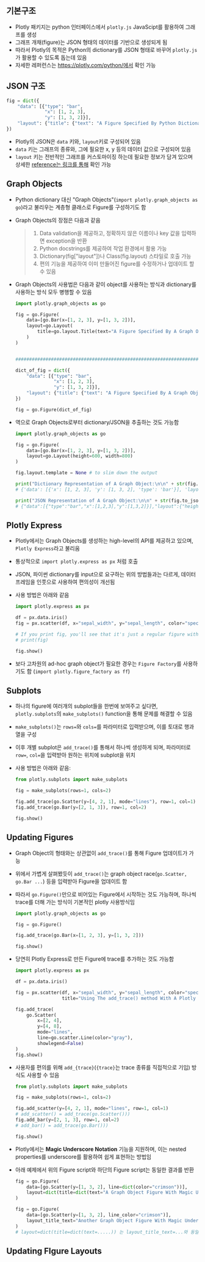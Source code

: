 ## 기본구조

- Plotly 패키지는 python 인터페이스에서 `plotly.js` JavaScipt를 활용하여 그래프를 생성
- 그래프 개채(figure)는 JSON 형태의 데이터를 기반으로 생성되게 됨
- 따라서 Plotly의 목적은 Python의 dictionary를 JSON 형태로 바꾸어 `plotly.js`가 활용할 수 있도록 돕는데 있음
- 자세한 레퍼런스는 https://plotly.com/python/에서 확인 가능



## JSON 구조

```python
fig = dict({
    "data": [{"type": "bar",
              "x": [1, 2, 3],
              "y": [1, 3, 2]}],
    "layout": {"title": {"text": "A Figure Specified By Python Dictionary"}}
})
```

- Plotly의 JSON은 `data` 키와, `layout`키로 구성되어 있음
- `data` 키는 그래프의 종류와, 그에 필요한 x, y 등의 데이터 값으로 구성되어 있음
- `layout` 키는 전반적인 그래프를 커스토마이징 하는데 필요한 정보가 담겨 있으며 상세한 [reference는 링크를 통해](https://plotly.com/python/reference/?_ga=2.80045591.1468543725.1590328902-1477425846.1589292567) 확인 가능



## Graph Objects

- Python dictionary 대신 "Graph Objects"(`import plotly.graph_objects as go`)라고 불리우는 계층형 클래스로 Figure를 구성하기도 함

- Graph Objects의 장점은 다음과 같음

  > 1. Data validation을 제공하고, 정확하지 않은 이름이나 key 값을 입력하면 exception을 반환
  > 2. Python docstrings를 제공하여 작업 환경에서 활용 가능
  > 3. Dictionary(fig["layout"])나 Class(fig.layout) 스타일로 호출 가능
  > 4. 편의 기능을 제공하여 이미 만들어진 figure를 수정하거나 업데이트 할 수 있음

- Graph Objects의 사용법은 다음과 같이 object를 사용하는 방식과 dictionary를 사용하는 방식 모두 병행할 수 있음

  ```python
  import plotly.graph_objects as go
  
  fig = go.Figure(
      data=[go.Bar(x=[1, 2, 3], y=[1, 3, 2])],
      layout=go.Layout(
          title=go.layout.Title(text="A Figure Specified By A Graph Object")
      )
  )
  
  
  ##################################################################################################
  
  dict_of_fig = dict({
      "data": [{"type": "bar",
                "x": [1, 2, 3],
                "y": [1, 3, 2]}],
      "layout": {"title": {"text": "A Figure Specified By A Graph Object With A Dictionary"}}
  })
  
  fig = go.Figure(dict_of_fig)
  ```

- 역으로 Graph Objects로부터 dictionary/JSON을 추출하는 것도 가능함

  ```python
  import plotly.graph_objects as go
  
  fig = go.Figure(
      data=[go.Bar(x=[1, 2, 3], y=[1, 3, 2])],
      layout=go.Layout(height=600, width=800)
  )
  
  fig.layout.template = None # to slim down the output
  
  print("Dictionary Representation of A Graph Object:\n\n" + str(fig.to_dict()))
  # {'data': [{'x': [1, 2, 3], 'y': [1, 3, 2], 'type': 'bar'}], 'layout': {'height': 600, 'width': 800}}
  
  print("JSON Representation of A Graph Object:\n\n" + str(fig.to_json()))
  # {"data":[{"type":"bar","x":[1,2,3],"y":[1,3,2]}],"layout":{"height":600,"width":800}}
  ```



## Plotly Express

- Plotly에서는 Graph Objects를 생성하는 high-level의 API를 제공하고 있으며, `Plotly Express`라고 불리움

- 통상적으로 `import plotly.express as px` 처럼 호출

- JSON, 파이썬 dictionary를 input으로 요구하는 위의 방법들과는 다르게, 데이터프레임을 인풋으로 사용하여 편의성이 개선됨

- 사용 방법은 아래와 같음

  ```python
  import plotly.express as px
  
  df = px.data.iris()
  fig = px.scatter(df, x="sepal_width", y="sepal_length", color="species", title="A Plotly Express Figure")
  
  # If you print fig, you'll see that it's just a regular figure with data and layout
  # print(fig)
  
  fig.show()
  ```

- 보다 고차원의 ad-hoc graph object가 필요한 경우는 `Figure Factory`를 사용하기도 함 (`import plotly.figure_factory as ff`)



## Subplots

- 하나의 figure에 여러개의 subplot들을 한번에 보여주고 싶다면, `plotly.subplots`의 `make_subplots()` function을 통해 문제를 해결할 수 있음

- `make_subplots()`는 `rows=`와 `cols=`를 파라미터로 입력받으며, 이를 토대로 행과 열을 구성

- 이후 개별 subplot은 `add_trace()`를 통해서 하나씩 생성하게 되며, 파라미터로 `row=`, `col=`을 입력받아 원하는 위치에 subplot을 위치

- 사용 방법은 아래와 같음:

  ```python
  from plotly.subplots import make_subplots
  
  fig = make_subplots(rows=1, cols=2)
  
  fig.add_trace(go.Scatter(y=[4, 2, 1], mode="lines"), row=1, col=1)
  fig.add_trace(go.Bar(y=[2, 1, 3]), row=1, col=2)
  
  fig.show()
  ```



##  Updating Figures

- Graph Object의 형태와는 상관없이 `add_trace()`를 통해 Figure 업데이트가 가능

- 위에서 가볍게 살펴봤듯이 `add_trace()`는 graph object race(`go.Scatter, go.Bar ...`) 등을 입력받아 Figure을 업데이트 함

- 따라서 `go.Figure()`만으로 비어있는 Figure에서 시작하는 것도 가능하며, 하나씩 trace를 더해 가는 방식이 기본적인 plotly 사용방식임

  ```python
  import plotly.graph_objects as go
  
  fig = go.Figure()
  
  fig.add_trace(go.Bar(x=[1, 2, 3], y=[1, 3, 2]))
  
  fig.show()
  ```

- 당연히 Plotly Express로 만든 Figure에 trace를 추가하는 것도 가능함

  ```python
  import plotly.express as px
  
  df = px.data.iris()
  
  fig = px.scatter(df, x="sepal_width", y="sepal_length", color="species",
                   title="Using The add_trace() method With A Plotly Express Figure")
  
  fig.add_trace(
      go.Scatter(
          x=[2, 4],
          y=[4, 8],
          mode="lines",
          line=go.scatter.Line(color="gray"),
          showlegend=False)
  )
  fig.show()
  ```

- 사용자를 편의를 위해 `add_{trace}`(`{trace}`는 trace 종류를 직접적으로 기입) 방식도 사용할 수 있음

  ```python
  from plotly.subplots import make_subplots
  
  fig = make_subplots(rows=1, cols=2)
  
  fig.add_scatter(y=[4, 2, 1], mode="lines", row=1, col=1)
  # add_scatter() = add_trace(go.Scatter()))
  fig.add_bar(y=[2, 1, 3], row=1, col=2)
  # add_bar() = add_trace(go.Bar()))
  
  fig.show()
  ```

- Plotly에서는 **Magic Underscore Notation** 기능을 지원하며, 이는 nested properties를 underscore를 활용하여 쉽게 표현하는 방법임

- 아래 예제에서 위의 Figure script와 하단의 Figure script는 동일한 결과를 반환

  ```python
  fig = go.Figure(
      data=[go.Scatter(y=[1, 3, 2], line=dict(color="crimson"))],
      layout=dict(title=dict(text="A Graph Object Figure With Magic Underscore Notation"))
  )
  
  fig = go.Figure(
      data=[go.Scatter(y=[1, 3, 2], line_color="crimson")],
      layout_title_text="Another Graph Object Figure With Magic Underscore Notation"
  )
  # layout=dict(title=dict(text=.....)) 는 layout_title_text=...와 동일
  ```



## Updating FIgure Layouts




